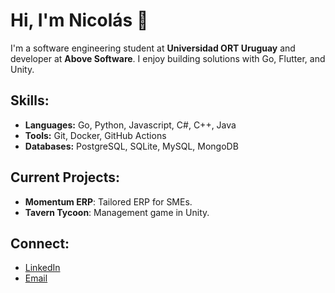# Hi, I'm Nicolás 👋

I'm a software engineering student at **Universidad ORT Uruguay** and developer at **Above Software**. I enjoy building solutions with Go, Flutter, and Unity.

## Skills:
- **Languages:** Go, Python, Javascript, C#, C++, Java
- **Tools:** Git, Docker, GitHub Actions
- **Databases:** PostgreSQL, SQLite, MySQL, MongoDB

## Current Projects:
- **Momentum ERP**: Tailored ERP for SMEs.
- **Tavern Tycoon**: Management game in Unity.

## Connect:
- [LinkedIn]([https://linkedin.com/in/your-profile](https://www.linkedin.com/in/nicol%C3%A1s-torres-380982230/))
- [Email](mailto:nicolastorres250@gmail.com)
